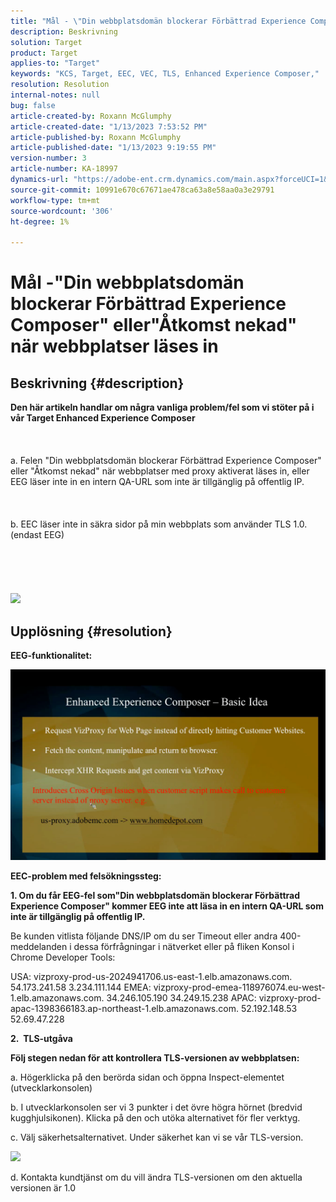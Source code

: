 ```yaml
---
title: "Mål - \"Din webbplatsdomän blockerar Förbättrad Experience Composer\" eller \"Åtkomst nekad\" när webbplatser läses in"
description: Beskrivning
solution: Target
product: Target
applies-to: "Target"
keywords: "KCS, Target, EEC, VEC, TLS, Enhanced Experience Composer,"
resolution: Resolution
internal-notes: null
bug: false
article-created-by: Roxann McGlumphy
article-created-date: "1/13/2023 7:53:52 PM"
article-published-by: Roxann McGlumphy
article-published-date: "1/13/2023 9:19:55 PM"
version-number: 3
article-number: KA-18997
dynamics-url: "https://adobe-ent.crm.dynamics.com/main.aspx?forceUCI=1&pagetype=entityrecord&etn=knowledgearticle&id=98421200-7c93-ed11-aad1-6045bd006a22"
source-git-commit: 10991e670c67671ae478ca63a8e58aa0a3e29791
workflow-type: tm+mt
source-wordcount: '306'
ht-degree: 1%

---
```


# Mål -&quot;Din webbplatsdomän blockerar Förbättrad Experience Composer&quot; eller&quot;Åtkomst nekad&quot; när webbplatser läses in

## Beskrivning {#description}

<b>Den här artikeln handlar om några vanliga problem/fel som vi stöter på i vår Target Enhanced Experience Composer</b><br><br> <br><br>a. Felen &quot;Din webbplatsdomän blockerar Förbättrad Experience Composer&quot; eller &quot;Åtkomst nekad&quot; när webbplatser med proxy aktiverat läses in, eller EEG läser inte in en intern QA-URL som inte är tillgänglig på offentlig IP.<br><br> <br><br>b. EEC läser inte in säkra sidor på min webbplats som använder TLS 1.0. (endast EEG) <br><br> <br><br> <br><br>![](https://adobe-ent.crm.dynamics.com/api/data/v9.0/msdyn_knowledgearticleimages%289163ac73-37ab-ec11-983f-000d3a349523%29/msdyn_blobfile/$value)

## Upplösning {#resolution}


<b>EEG-funktionalitet:</b>

![](assets/6ea1c39f-52ab-ec11-983f-000d3a3496ef.png)



<b>EEC-problem med felsökningssteg:</b>

<b>1. Om du får EEG-fel som&quot;Din webbplatsdomän blockerar Förbättrad Experience Composer&quot; kommer EEG inte att läsa in en intern QA-URL som inte är tillgänglig på offentlig IP.</b>

Be kunden vitlista följande DNS/IP om du ser Timeout eller andra 400-meddelanden i dessa förfrågningar i nätverket eller på fliken Konsol i Chrome Developer Tools:

USA: vizproxy-prod-us-2024941706.us-east-1.elb.amazonaws.com.
54.173.241.58 3.234.111.144 EMEA: vizproxy-prod-emea-118976074.eu-west-1.elb.amazonaws.com.
34.246.105.190 34.249.15.238 APAC: vizproxy-prod-apac-1398366183.ap-northeast-1.elb.amazonaws.com.
52.192.148.53
52.69.47.228



<b>2.  TLS-utgåva</b>

<b>Följ stegen nedan för att kontrollera TLS-versionen av webbplatsen:</b>

a. Högerklicka på den berörda sidan och öppna Inspect-elementet (utvecklarkonsolen)

b. I utvecklarkonsolen ser vi 3 punkter i det övre högra hörnet (bredvid kugghjulsikonen). Klicka på den och utöka alternativet för fler verktyg.

c. Välj säkerhetsalternativet. Under säkerhet kan vi se vår TLS-version.

![](https://experienceleague.adobe.com/docs/target/assets/firefox_more_info_3.png?lang=en)

d. Kontakta kundtjänst om du vill ändra TLS-versionen om den aktuella versionen är 1.0


